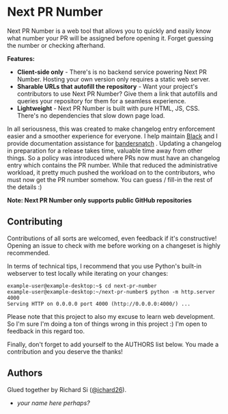 # Next PR Number

Next PR Number is a web tool that allows you to quickly and easily know what number
your PR will be assigned before opening it. Forget guessing the number or checking
afterhand.

**Features:**

- **Client-side only** - There's is no backend service powering Next PR Number. Hosting
  your own version only requires a static web server.
- **Sharable URLs that autofill the repository** - Want your project's contributors to
  use Next PR Number? Give them a link that autofills and queries your repository for
  them for a seamless experience.
- **Lightweight** - Next PR Number is built with pure HTML, JS, CSS. There's no
  dependencies that slow down page load.

In all seriousness, this was created to make changelog entry enforcement easier
and a smoother experience for everyone. I help maintain [Black](https://github.com/psf/black)
and I provide documentation assistance for [bandersnatch](https://github.com/pypa/bandersnatch)
. Updating a changelog in preparation for a release takes time, valuable time away
from other things. So a policy was introduced where PRs now must have an changelog
entry which contains the PR number. While that reduced the administrative workload,
it pretty much pushed the workload on to the contributors, who must now get the PR
number somehow. You can guess / fill-in the rest of the details :)

**Note: Next PR Number only supports public GitHub repositories**

## Contributing

Contributions of all sorts are welcomed, even feedback if it's constructive! Opening
an issue to check with me before working on a changeset is highly recommended.

In terms of technical tips, I recommend that you use Python's built-in webserver to test
locally while iterating on your changes:

```console
example-user@example-desktop:~$ cd next-pr-number
example-user@example-desktop:~/next-pr-number$ python -m http.server 4000
Serving HTTP on 0.0.0.0 port 4000 (http://0.0.0.0:4000/) ...
```

Please note that this project to also my excuse to learn web development. So I'm sure
I'm doing a ton of things wrong in this project :) I'm open to feedback in this regard
too.

Finally, don't forget to add yourself to the AUTHORS list below. You made a contribution
and you deserve the thanks!

## Authors

Glued together by Richard Si ([@ichard26](https://github.com/ichard26)).

- *your name here perhaps?*
